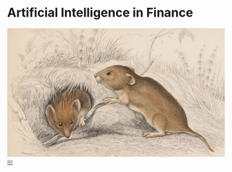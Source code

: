 # Artificial Intelligence in Finance
![Artificial Intelligence in Finance](cover/arvicola_pratensis_640.jpg?raw=true "Artificial Intelligence in Finance")
[<sub><sup>(c)</sup></sub>](https://commons.wikimedia.org/wiki/File:Arvicola_pratensis_-_1700-1880_-_Print_-_Iconographia_Zoologica_-_Special_Collections_University_of_Amsterdam_-_UBA01_IZ20500125.tif)

